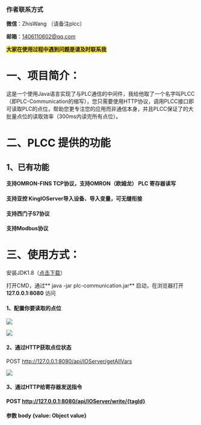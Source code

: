 ### 作者联系方式
**微信**：ZhisWang （请备注plcc）

**邮箱**：1406110602@qq.com

**<font style="background-color:#FBDE28;">大家在使用过程中遇到问题是请及时联系我</font>**

# 一、项目简介：
这是一个使用Java语言实现了与PLC通信的中间件，我给他取了一个名字叫PLCC（即PLC-Communication的缩写），您只需要使用HTTP协议，调用PLCC接口即可读取PLC的点位，帮助您更专注您的应用而非通信本身，并且PLCC保证了的大批量点位的读取效率（300ms内读完所有点位）。 

# 二、PLCC 提供的功能
## 1、已有功能
#### 支持OMRON-FINS TCP协议，支持OMRON（欧姆龙） PLC 寄存器读写
#### 支持亚控 KingIOServer导入设备、导入变量，可无缝衔接
#### 支持西门子S7协议
#### 支持Modbus协议


# 三、使用方式：
安装JDK1.8（[点击下载](https://www.oracle.com/java/technologies/downloads/#java8)）

打开CMD，通过** java -jar plc-communication.jar** 启动，在浏览器打开**127.0.0.1:8080** 访问



#### 1、配置你要读取的点位
![](https://cdn.nlark.com/yuque/0/2024/png/12485503/1731480684581-444d2791-35ba-4b02-988c-01dc0dcc40ee.png)

![](https://cdn.nlark.com/yuque/0/2024/png/12485503/1731483500450-c0afb753-0d32-40c7-8b34-6eed957a5a70.png)



#### 2、通过HTTP获取点位状态 
POST <font style="color:rgb(33, 33, 33);">http://127.0.0.1:8080/api/IOServer/getAllVars</font>

![](https://cdn.nlark.com/yuque/0/2024/png/12485503/1731484906412-db592585-8c2e-4efe-947e-a7f7bd03f0b1.png)


#### 3、通过HTTP给寄存器发送指令
#### POST <font style="color:rgb(33, 33, 33);">http://127.0.0.1:8080/api/IOServer/write/{tagId}</font>
#### 参数 body {value: Object value}





